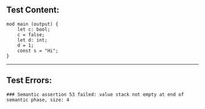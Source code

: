 
Test Content: 
-------------------------
```
mod main (output) {  
    let c: bool;
    c = false;
    let d: int;
    d = 1;
    const s = "Hi";
}
```
------------------------

Test Errors:
-------------------------
```
### Semantic assertion 53 failed: value stack not empty at end of semantic phase, size: 4
```
